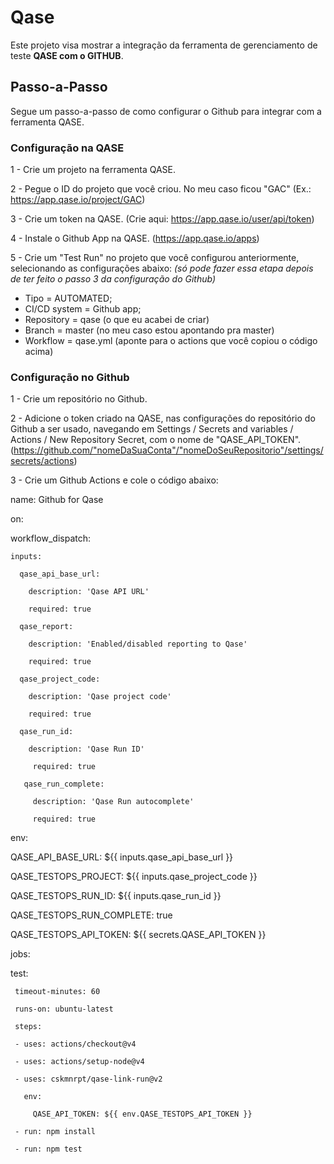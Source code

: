 # Qase
Este projeto visa mostrar a integração da ferramenta de gerenciamento de teste **QASE com o GITHUB**.

## Passo-a-Passo
Segue um passo-a-passo de como configurar o Github para integrar com a ferramenta QASE.

### Configuração na QASE

1 - Crie um projeto na ferramenta QASE.

2 - Pegue o ID do projeto que você criou. No meu caso ficou "GAC" (Ex.: https://app.qase.io/project/GAC)

3 - Crie um token na QASE. (Crie aqui: https://app.qase.io/user/api/token)

4 - Instale o Github App na QASE. (https://app.qase.io/apps)

5 - Crie um "Test Run" no projeto que você configurou anteriormente, selecionando as configurações abaixo: *(só pode fazer essa etapa depois de ter feito o passo 3 da configuração do Github)*

- Tipo = AUTOMATED;
- CI/CD system = Github app;
- Repository = qase (o que eu acabei de criar)
- Branch = master (no meu caso estou apontando pra master)
- Workflow = qase.yml (aponte para o actions que você copiou o código acima)

### Configuração no Github
1 - Crie um repositório no Github.

2 - Adicione o token criado na QASE, nas configurações do repositório do Github a ser usado, navegando em Settings / Secrets and variables / Actions / New Repository Secret, com o nome de "QASE_API_TOKEN". (https://github.com/"nomeDaSuaConta"/"nomeDoSeuRepositorio"/settings/secrets/actions)

3 - Crie um Github Actions e cole o código abaixo:

name: Github for Qase

on:

  workflow_dispatch:
  
    inputs:
    
      qase_api_base_url:
      
        description: 'Qase API URL'
        
        required: true
        
      qase_report:
      
        description: 'Enabled/disabled reporting to Qase'
        
        required: true
        
      qase_project_code:
      
        description: 'Qase project code'
        
        required: true
        
      qase_run_id:
      
        description: 'Qase Run ID'
        
         required: true
         
       qase_run_complete:
       
         description: 'Qase Run autocomplete'
         
         required: true
         
env:

  QASE_API_BASE_URL: ${{ inputs.qase_api_base_url }}
  
  QASE_TESTOPS_PROJECT: ${{ inputs.qase_project_code }}
  
  QASE_TESTOPS_RUN_ID: ${{ inputs.qase_run_id }}
  
  QASE_TESTOPS_RUN_COMPLETE: true
  
  QASE_TESTOPS_API_TOKEN: ${{ secrets.QASE_API_TOKEN }}
  
jobs:

  test:
  
     timeout-minutes: 60
     
     runs-on: ubuntu-latest
     
     steps:
     
     - uses: actions/checkout@v4
     
     - uses: actions/setup-node@v4
     
     - uses: cskmnrpt/qase-link-run@v2
     
       env:
       
         QASE_API_TOKEN: ${{ env.QASE_TESTOPS_API_TOKEN }}
         
     - run: npm install
     
     - run: npm test
